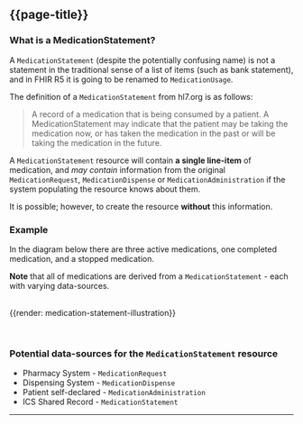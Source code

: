 ## {{page-title}}

### What is a MedicationStatement?

A `MedicationStatement` (despite the potentially confusing name) is not a statement in the traditional sense of a list of items (such as bank statement), and in FHIR R5 it is going to be renamed to `MedicationUsage`.

The definition of a `MedicationStatement` from hl7.org is as follows:

> A record of a medication that is being consumed by a patient. A MedicationStatement may indicate that the patient may be taking the medication now, or has taken the medication in the past or will be taking the medication in the future.

A `MedicationStatement` resource will contain **a single line-item** of medication, and _may contain_ information from the original `MedicationRequest`, `MedicationDispense` or `MedicationAdministration` if the system populating the resource knows about them.

It is possible; however, to create the resource **without** this information.

### Example

In the diagram below there are three active medications, one completed medication, and a stopped medication. 

<div class="nhsd-a-box nhsd-a-box--bg-light-blue nhsd-!t-margin-bottom-6 nhsd-t-body">
    <strong>Note</strong> that all of medications are derived from a <code>MedicationStatement</code> - each with varying data-sources.
</div>

<br />

{{render: medication-statement-illustration}}

<br />

### Potential data-sources for the `MedicationStatement` resource

- Pharmacy System - `MedicationRequest`
- Dispensing System - `MedicationDispense`
- Patient self-declared - `MedicationAdministration`
- ICS Shared Record - `MedicationStatement`

---